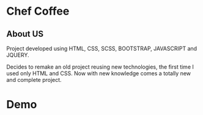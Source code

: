 # Chef Coffee 

## About US

Project developed using HTML, CSS, SCSS, BOOTSTRAP, JAVASCRIPT and JQUERY.

Decides to remake an old project reusing new technologies, the first time I used only HTML and CSS. Now with new knowledge comes a totally new and complete project.

# Demo

